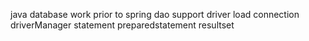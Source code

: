 java database work prior to spring dao support
driver load
connection
driverManager
statement
preparedstatement
resultset
